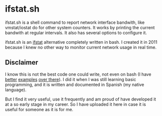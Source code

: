 # ifstat.sh

ifstat.sh is a shell command to report network interface bandwith, like vmstat/iostat do for other system counters.
It works by printing the current bandwith at regular intervals. It also has several options to configure it.

ifstat.sh is an [ifstat](http://freecode.com/projects/ifstat) alternative completely written in bash.
I created it in 2011 because I knew no other way to monitor current network usage in real time.


## Disclaimer

I know this is not the best code one could write, not even on bash (I have [better](https://github.com/alvarogzp/badoo-challenge-2015/blob/f4e1d8b1837c7cc5ae31bb3fa808a24b60513214/03-Pattern_matcher/solution.sh) [examples](https://github.com/alvarogzp/telegram-bot/blob/2eab29b7b13c71daa1f382427ea93c2e2cceb5ae/run.sh) [over there](https://github.com/alvarogzp/poodle-challenge/blob/344c311224d062a5b9dc32a2b0391fb562827d9a/gen_inputs_outputs_tokens.sh)). I did it when I was still learning basic programming, and it is written and documented in Spanish (my native language).

But I find it very useful, use it frequently and am proud of have developed it at a so early stage in my career. So I have uploaded it here in case it is useful for someone as it is for me.
